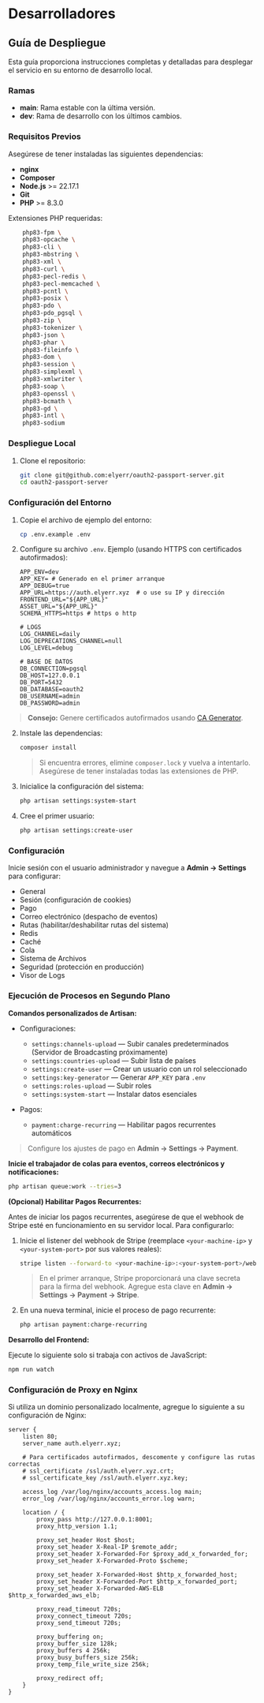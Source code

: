 # Desarrolladores

## Guía de Despliegue
Esta guía proporciona instrucciones completas y detalladas para desplegar el servicio en su entorno de desarrollo local.

### Ramas

- **main**: Rama estable con la última versión.
- **dev**: Rama de desarrollo con los últimos cambios.

### Requisitos Previos

Asegúrese de tener instaladas las siguientes dependencias:

- **nginx**
- **Composer**
- **Node.js** >= 22.17.1
- **Git**
- **PHP** >= 8.3.0

Extensiones PHP requeridas:

```sh
    php83-fpm \
    php83-opcache \
    php83-cli \
    php83-mbstring \
    php83-xml \
    php83-curl \
    php83-pecl-redis \
    php83-pecl-memcached \
    php83-pcntl \
    php83-posix \
    php83-pdo \
    php83-pdo_pgsql \
    php83-zip \
    php83-tokenizer \
    php83-json \
    php83-phar \
    php83-fileinfo \
    php83-dom \
    php83-session \
    php83-simplexml \
    php83-xmlwriter \
    php83-soap \
    php83-openssl \
    php83-bcmath \
    php83-gd \
    php83-intl \
    php83-sodium
```

### Despliegue Local

1. Clone el repositorio:
    ```sh
    git clone git@github.com:elyerr/oauth2-passport-server.git
    cd oauth2-passport-server
    ```

### Configuración del Entorno

1. Copie el archivo de ejemplo del entorno:
    ```sh
    cp .env.example .env
    ```
2. Configure su archivo `.env`. Ejemplo (usando HTTPS con certificados autofirmados):

    ```env
    APP_ENV=dev
    APP_KEY= # Generado en el primer arranque
    APP_DEBUG=true
    APP_URL=https://auth.elyerr.xyz  # o use su IP y dirección
    FRONTEND_URL="${APP_URL}"
    ASSET_URL="${APP_URL}"
    SCHEMA_HTTPS=https # https o http

    # LOGS
    LOG_CHANNEL=daily
    LOG_DEPRECATIONS_CHANNEL=null
    LOG_LEVEL=debug

    # BASE DE DATOS
    DB_CONNECTION=pgsql
    DB_HOST=127.0.0.1
    DB_PORT=5432
    DB_DATABASE=oauth2
    DB_USERNAME=admin
    DB_PASSWORD=admin
    ```

> **Consejo:** Genere certificados autofirmados usando [CA Generator](https://github.com/elyerr/ca-generator).


2. Instale las dependencias:
    ```sh
    composer install
    ```
    > Si encuentra errores, elimine `composer.lock` y vuelva a intentarlo. Asegúrese de tener instaladas todas las extensiones de PHP.
3. Inicialice la configuración del sistema:
    ```sh
    php artisan settings:system-start
    ```
4. Cree el primer usuario:
    ```sh
    php artisan settings:create-user
    ```

### Configuración

Inicie sesión con el usuario administrador y navegue a **Admin → Settings** para configurar:

- General
- Sesión (configuración de cookies)
- Pago
- Correo electrónico (despacho de eventos)
- Rutas (habilitar/deshabilitar rutas del sistema)
- Redis
- Caché
- Cola
- Sistema de Archivos
- Seguridad (protección en producción)
- Visor de Logs

### Ejecución de Procesos en Segundo Plano

**Comandos personalizados de Artisan:**

- Configuraciones:
    - `settings:channels-upload` — Subir canales predeterminados (Servidor de Broadcasting próximamente)
    - `settings:countries-upload` — Subir lista de países
    - `settings:create-user` — Crear un usuario con un rol seleccionado
    - `settings:key-generator` — Generar `APP_KEY` para `.env`
    - `settings:roles-upload` — Subir roles
    - `settings:system-start` — Instalar datos esenciales

- Pagos:
    - `payment:charge-recurring` — Habilitar pagos recurrentes automáticos

> Configure los ajustes de pago en **Admin → Settings → Payment**.

**Inicie el trabajador de colas para eventos, correos electrónicos y notificaciones:**
```sh
php artisan queue:work --tries=3
```

**(Opcional) Habilitar Pagos Recurrentes:**

Antes de iniciar los pagos recurrentes, asegúrese de que el webhook de Stripe esté en funcionamiento en su servidor local. Para configurarlo:

1. Inicie el listener del webhook de Stripe (reemplace `<your-machine-ip>` y `<your-system-port>` por sus valores reales):
    ```sh
    stripe listen --forward-to <your-machine-ip>:<your-system-port>/webhook/stripe
    ```
    > En el primer arranque, Stripe proporcionará una clave secreta para la firma del webhook. Agregue esta clave en **Admin → Settings → Payment → Stripe**.

2. En una nueva terminal, inicie el proceso de pago recurrente:
    ```sh
    php artisan payment:charge-recurring
    ```

**Desarrollo del Frontend:**

Ejecute lo siguiente solo si trabaja con activos de JavaScript:
```sh
npm run watch
```

### Configuración de Proxy en Nginx

Si utiliza un dominio personalizado localmente, agregue lo siguiente a su configuración de Nginx:

```nginx
server {
    listen 80;
    server_name auth.elyerr.xyz;

    # Para certificados autofirmados, descomente y configure las rutas correctas
    # ssl_certificate /ssl/auth.elyerr.xyz.crt;
    # ssl_certificate_key /ssl/auth.elyerr.xyz.key;

    access_log /var/log/nginx/accounts_access.log main;
    error_log /var/log/nginx/accounts_error.log warn;

    location / {
        proxy_pass http://127.0.0.1:8001;
        proxy_http_version 1.1;

        proxy_set_header Host $host;
        proxy_set_header X-Real-IP $remote_addr;
        proxy_set_header X-Forwarded-For $proxy_add_x_forwarded_for;
        proxy_set_header X-Forwarded-Proto $scheme;

        proxy_set_header X-Forwarded-Host $http_x_forwarded_host;
        proxy_set_header X-Forwarded-Port $http_x_forwarded_port;
        proxy_set_header X-Forwarded-AWS-ELB $http_x_forwarded_aws_elb;

        proxy_read_timeout 720s;
        proxy_connect_timeout 720s;
        proxy_send_timeout 720s;

        proxy_buffering on;
        proxy_buffer_size 128k;
        proxy_buffers 4 256k;
        proxy_busy_buffers_size 256k;
        proxy_temp_file_write_size 256k;

        proxy_redirect off;
    }
}
```

